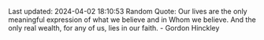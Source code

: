 Last updated: 2024-04-02 18:10:53
Random Quote: Our lives are the only meaningful expression of what we believe and in Whom we believe. And the only real wealth, for any of us, lies in our faith. - Gordon Hinckley